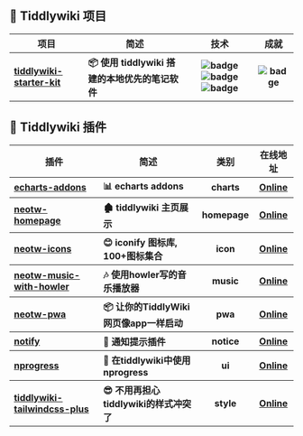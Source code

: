 <h2>💼 Tiddlywiki 项目</h2>
<table>
  <thead align="center">
    <tr>
      <th>项目</th>
      <th>简述</th>
      <th>技术</th>
      <th>成就</th>
    </tr>
  </thead>
  <tbody align="left">
    <tr>
      <th>
        <a href="https://github.com/oeyoews/tiddlywiki-starter-kit" target="_blank">
        tiddlywiki-starter-kit</a>
      </th>
      <th>
      📦 使用 tiddlywiki 搭建的本地优先的笔记软件</th>
      <th align="center">
        <img src="https://img.shields.io/badge/TiddlyWiki5-black?style=flat-square&logo=tiddlywiki&logoColor=white" alt="badge">
        <img src="https://img.shields.io/badge/Node.js-43853D?style=flat-square&logo=node.js&logoColor=white" alt="badge">
        <img src="https://img.shields.io/badge/Tailwind%20CSS-38B2AC?style=flat-square&logo=tailwind-css&logoColor=white" alt="badge">
      </th>
      <th align="center">
        <img src="https://img.shields.io/github/stars/oeyoews/tiddlywiki-starter-kit?style=flat-square" alt="badge">
      </th>
    </tr>
  </tbody>
</table>
<h2>🧩 Tiddlywiki 插件</h2>
<table>
  <thead align="center">
    <tr>
      <th>插件</th>
      <th>简述</th>
      <th>类别</th>
      <th>在线地址</th>
    </tr>
  </thead>
  <tbody align="left">
    <tr>
      <th>
        <a href="https://github.com/oeyoews/tiddlywiki-starter-kit/tree/main/plugins/oeyoews/echarts-addons" target="_blank">
        echarts-addons</a>
      </th>
      <th>
      📊 echarts addons</th>
      <th align="center">
      charts</th>
      <th align="center">
        <a href="https://tiddlywiki-starter-kit.vercel.app/#%24%3A%2Fplugins%2Foeyoews%2Fecharts-addons" target="_blank">Online</a>
      </th>
    </tr>
    <tr>
      <th>
        <a href="https://github.com/oeyoews/tiddlywiki-starter-kit/tree/main/plugins/oeyoews/neotw-homepage" target="_blank">
        neotw-homepage</a>
      </th>
      <th>
      🏚️ tiddlywiki 主页展示</th>
      <th align="center">
      homepage</th>
      <th align="center">
        <a href="https://tiddlywiki-starter-kit.vercel.app/#%24%3A%2Fplugins%2Foeyoews%2Fneotw-homepage" target="_blank">Online</a>
      </th>
    </tr>
    <tr>
      <th>
        <a href="https://github.com/oeyoews/tiddlywiki-starter-kit/tree/main/plugins/oeyoews/neotw-icons" target="_blank">
        neotw-icons</a>
      </th>
      <th>
      😊 iconify 图标库, 100+图标集合</th>
      <th align="center">
      icon</th>
      <th align="center">
        <a href="https://tiddlywiki-starter-kit.vercel.app/#%24%3A%2Fplugins%2Foeyoews%2Fneotw-icons" target="_blank">Online</a>
      </th>
    </tr>
    <tr>
      <th>
        <a href="https://github.com/oeyoews/tiddlywiki-starter-kit/tree/main/plugins/oeyoews/neotw-music-with-howler" target="_blank">
        neotw-music-with-howler</a>
      </th>
      <th>
      🎶 使用howler写的音乐播放器</th>
      <th align="center">
      music</th>
      <th align="center">
        <a href="https://tiddlywiki-starter-kit.vercel.app/#%24%3A%2Fplugins%2Foeyoews%2Fneotw-music-with-howler" target="_blank">Online</a>
      </th>
    </tr>
    <tr>
      <th>
        <a href="https://github.com/oeyoews/tiddlywiki-starter-kit/tree/main/plugins/oeyoews/neotw-pwa" target="_blank">
        neotw-pwa</a>
      </th>
      <th>
      📦 让你的TiddlyWiki网页像app一样启动</th>
      <th align="center">
      pwa</th>
      <th align="center">
        <a href="https://tiddlywiki-starter-kit.vercel.app/#%24%3A%2Fplugins%2Foeyoews%2Fneotw-pwa" target="_blank">Online</a>
      </th>
    </tr>
    <tr>
      <th>
        <a href="https://github.com/oeyoews/tiddlywiki-starter-kit/tree/main/plugins/oeyoews/notify" target="_blank">
        notify</a>
      </th>
      <th>
      🔔 通知提示插件</th>
      <th align="center">
      notice</th>
      <th align="center">
        <a href="https://tiddlywiki-starter-kit.vercel.app/#%24%3A%2Fplugins%2Foeyoews%2Fnotify" target="_blank">Online</a>
      </th>
    </tr>
    <tr>
      <th>
        <a href="https://github.com/oeyoews/tiddlywiki-starter-kit/tree/main/plugins/oeyoews/nprogress" target="_blank">
        nprogress</a>
      </th>
      <th>
      🔄 在tiddlywiki中使用nprogress</th>
      <th align="center">
      ui</th>
      <th align="center">
        <a href="https://tiddlywiki-starter-kit.vercel.app/#%24%3A%2Fplugins%2Foeyoews%2Fnprogress" target="_blank">Online</a>
      </th>
    </tr>
    <tr>
      <th>
        <a href="https://github.com/oeyoews/tiddlywiki-starter-kit/tree/main/plugins/oeyoews/tiddlywiki-tailwindcss-plus" target="_blank">
        tiddlywiki-tailwindcss-plus</a>
      </th>
      <th>
      😎 不用再担心tiddlywiki的样式冲突了</th>
      <th align="center">
      style</th>
      <th align="center">
        <a href="https://tiddlywiki-starter-kit.vercel.app/#%24%3A%2Fplugins%2Foeyoews%2Ftiddlywiki-tailwindcss-plus" target="_blank">Online</a>
      </th>
    </tr>
  </tbody>
</table>
<!-- generated at 2023/12/21 12:47:39 -->
